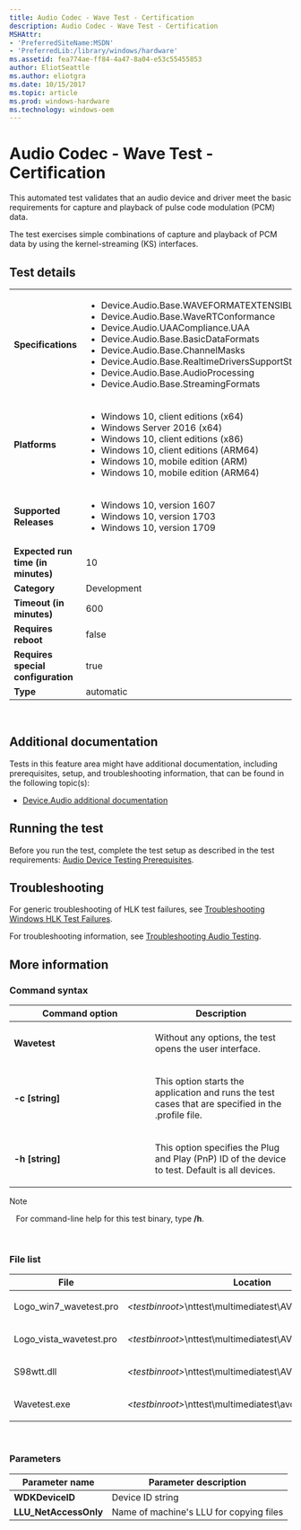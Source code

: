 ```yaml
---
title: Audio Codec - Wave Test - Certification
description: Audio Codec - Wave Test - Certification
MSHAttr:
- 'PreferredSiteName:MSDN'
- 'PreferredLib:/library/windows/hardware'
ms.assetid: fea774ae-ff84-4a47-8a04-e53c55455853
author: EliotSeattle
ms.author: eliotgra
ms.date: 10/15/2017
ms.topic: article
ms.prod: windows-hardware
ms.technology: windows-oem
---
```


# <span id="p_hlk_test.ed35b0cd-7562-446f-92a6-6ed0a42ff1c6"></span>Audio Codec - Wave Test - Certification


This automated test validates that an audio device and driver meet the basic requirements for capture and playback of pulse code modulation (PCM) data.

The test exercises simple combinations of capture and playback of PCM data by using the kernel-streaming (KS) interfaces.

## Test details
|||
|---|---|
| **Specifications**  | <ul><li>Device.Audio.Base.WAVEFORMATEXTENSIBLESupport</li><li>Device.Audio.Base.WaveRTConformance</li><li>Device.Audio.UAACompliance.UAA</li><li>Device.Audio.Base.BasicDataFormats</li><li>Device.Audio.Base.ChannelMasks</li><li>Device.Audio.Base.RealtimeDriversSupportStandardLoopedStreaming</li><li>Device.Audio.Base.AudioProcessing</li><li>Device.Audio.Base.StreamingFormats</li></ul> |  
| **Platforms**   | <ul><li>Windows 10, client editions (x64)</li><li>Windows Server 2016 (x64)</li><li>Windows 10, client editions (x86)</li><li>Windows 10, client editions (ARM64)</li><li>Windows 10, mobile edition (ARM)</li><li>Windows 10, mobile edition (ARM64)</li></ul> |
| **Supported Releases** | <ul><li>Windows 10, version 1607</li><li>Windows 10, version 1703</li><li>Windows 10, version 1709</li></ul> |
|**Expected run time (in minutes)**| 10 |
|**Category**| Development |
|**Timeout (in minutes)**| 600 |
|**Requires reboot**| false |
|**Requires special configuration**| true |
|**Type**| automatic |

 

## <span id="Additional_documentation"></span><span id="additional_documentation"></span><span id="ADDITIONAL_DOCUMENTATION"></span>Additional documentation


Tests in this feature area might have additional documentation, including prerequisites, setup, and troubleshooting information, that can be found in the following topic(s):

-   [Device.Audio additional documentation](device-audio-additional-documentation.md)

## <span id="Running_the_test"></span><span id="running_the_test"></span><span id="RUNNING_THE_TEST"></span>Running the test


Before you run the test, complete the test setup as described in the test requirements: [Audio Device Testing Prerequisites](audio-device-testing-prerequisites.md).

## <span id="Troubleshooting"></span><span id="troubleshooting"></span><span id="TROUBLESHOOTING"></span>Troubleshooting


For generic troubleshooting of HLK test failures, see [Troubleshooting Windows HLK Test Failures](..\user\troubleshooting-windows-hlk-test-failures.md).

For troubleshooting information, see [Troubleshooting Audio Testing](troubleshooting-audio-testing.md).

## <span id="More_information"></span><span id="more_information"></span><span id="MORE_INFORMATION"></span>More information


### <span id="Command_syntax"></span><span id="command_syntax"></span><span id="COMMAND_SYNTAX"></span>Command syntax

<table>
<colgroup>
<col width="50%" />
<col width="50%" />
</colgroup>
<thead>
<tr class="header">
<th>Command option</th>
<th>Description</th>
</tr>
</thead>
<tbody>
<tr class="odd">
<td><p><strong>Wavetest</strong></p></td>
<td><p>Without any options, the test opens the user interface.</p></td>
</tr>
<tr class="even">
<td><p><strong>-c [string]</strong></p></td>
<td><p>This option starts the application and runs the test cases that are specified in the .profile file.</p></td>
</tr>
<tr class="odd">
<td><p><strong>-h [string]</strong></p></td>
<td><p>This option specifies the Plug and Play (PnP) ID of the device to test. Default is all devices.</p></td>
</tr>
</tbody>
</table>

>[!NOTE]
>  
For command-line help for this test binary, type **/h**.

 

### <span id="File_list"></span><span id="file_list"></span><span id="FILE_LIST"></span>File list

<table>
<colgroup>
<col width="50%" />
<col width="50%" />
</colgroup>
<thead>
<tr class="header">
<th>File</th>
<th>Location</th>
</tr>
</thead>
<tbody>
<tr class="odd">
<td><p>Logo_win7_wavetest.pro</p></td>
<td><p><em>&lt;testbinroot&gt;</em>\nttest\multimediatest\AVCore\Audio\Profiles\</p></td>
</tr>
<tr class="even">
<td><p>Logo_vista_wavetest.pro</p></td>
<td><p><em>&lt;testbinroot&gt;</em>\nttest\multimediatest\AVCore\Audio\Profiles\</p></td>
</tr>
<tr class="odd">
<td><p>S98wtt.dll</p></td>
<td><p><em>&lt;testbinroot&gt;</em>\nttest\multimediatest\AVCore\Audio\Profiles\</p></td>
</tr>
<tr class="even">
<td><p>Wavetest.exe</p></td>
<td><p><em>&lt;testbinroot&gt;</em>\nttest\multimediatest\avcore\audio\wdk\</p></td>
</tr>
</tbody>
</table>

 

### <span id="Parameters"></span><span id="parameters"></span><span id="PARAMETERS"></span>Parameters

| Parameter name         | Parameter description                   |
|------------------------|-----------------------------------------|
| **WDKDeviceID**        | Device ID string                        |
| **LLU\_NetAccessOnly** | Name of machine's LLU for copying files |

 

 

 






